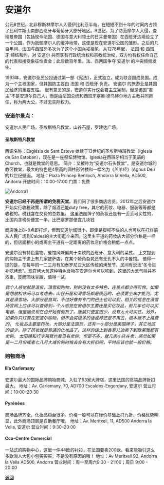 # 安道尔

公元8世纪，北非穆斯林摩尔人入侵伊比利亚半岛，在短短不到十年的时间内占领了比利牛斯山南部西班牙与葡萄牙大部分地区。9世纪，为了防范摩尔人入侵，查理曼帝国（包括现今法国、德国与意大利领土的日耳曼帝国）在西班牙边境设立了一个公国，作为抵御摩尔人的缓冲地带，这便是现在安道尔公国的雏形。之后的几百年间，法国与西班牙多次为了这个小国兵戎相见，从1278年起， 法国 和 西班牙 缔结和约，对 安道尔 共同享有行政统治权和宗教统治权，双方均有权任命自己的代表和接受象征性贡金；此后数百年里，法、西两国争夺 安道尔 的冲突频频发生。

1993年，安道尔全民公投通过第一部《宪法》，正式独立，成为联合国成员国。成为一个主权国家，但其国防主要由 法国 和 西班牙 负责。 安道尔 的旅游业是其国民经济的重要支柱。 很有意思的是，安道尔实行议会君主立宪制，但是该国“君主”不是安道尔自己人，而是由法国总统和西班牙塞奥·德乌赫尔地方主教共同担任，称为两大公，不过无实际权力。

### 安道尔景点：
安道尔人民广场，圣埃斯特凡教堂，山谷石屋，罗建达广场。

#### 圣埃斯特凡教堂
西语名称：Església de Sant Esteve 
始建于13世纪的圣埃斯特班教堂（Iglesia de San Esteban‎），现在是一座祭坛博物馆。Iglesia在西班牙相当于英语的Church，也就是教堂的意思。
简介：又被称为“安道尔石头教堂”，是安道尔城的教区教堂，最大的特色是4层高的圆柱形钟楼和一幅名为《羔羊经》(Agnus Dei)的12世纪壁画。
地址：Plaza Princep Benlloch, Andorra la Vella, AD500, Andorra
开放时间：10:00-17:00
门票：免费


![Andorra1](https://pic.qyer.com/album/user/3007/51/QklVRR8GYU4/index/w1080)

**安道尔已经不再是所谓的免税天堂**。我们问了很多商店店员，2012年之后安道尔开始实行收税政策，除了烟酒还能duty free，其它的药妆、电器、服装等等都是收税的。税钱含在交费的总款里。
这里法国牌子的药妆还是有一丢丢可买性的，比国内含税价便宜一半，比巴塞罗那便宜几块钱

商店晚上8~9点即打烊，但因安道尔城很小，即使是脚程不快的人也可以在打烊前从人民广场到Caldea的主大街逛个来回。这里主干道的药妆店大部分价格是一样的，但店面稍小的或离主干道有一定距离的药妆店价格会稍低一点点。

安道尔没有特色食物，餐馆风味偏向于南欧的西班牙、意大利的菜式。
上文提到的购物主干道上有几家披萨店，在某个犄角旮旯还有无孔不入的中餐馆。
值得一提的是，在每年的一二三月有加泰罗尼亚大区传统的烤葱节，民间有说法”冬令进补吃烤葱“。现在烤大葱这种特色食物在安道尔也可以吃到。这里的大葱气味并不浓重，反而回味甘甜，值得一试。

*我个人感觉就是温泉、滑雪和购物，别的没有太多特色，连景点都少得可怜，如果是想放松休闲可以考虑去~
山谷石屋和滑雪场都是很远的，必须要坐车才能到。尤其是滑雪场，大部分是自驾，不过好像有专门的巴士也可以到，相关的信息在滑雪场官网上应该可以查得到~
个人感觉在安道尔主要还是买化妆品，前几年也可以买电器，但是据说现在也开始有假货了。服装只便宜很少，没有太大可买性。另外，如果你只打算在安道尔购物，但不会买很多的话推荐还是不用去，根本抵不上路费的。
化妆品主要是药妆，大部分是法国货，还有一小部分是美国牌子，其它地区的很少。除了药妆就是普通的化妆品了，这样的话上到香奈儿迪奥下到欧莱雅都有卖的。
太阳镜和行李箱我也看见有卖的，但是不多，就几家小店在卖，感觉如果是一二月份或者七八月大减价的时候去会有大折扣吧，平时应该也就一般价格。*

### 购物商场

#### llla Carlemany
安道尔最大的国际品牌购物商城，入驻了53家大牌店，这里法国的高端品牌折扣最大。
地址：Av. Carlemany, 70, AD700 Escaldes-Engordany, 安道尔
营业时间：10:00–20:30  

#### Pyrénées
商场品牌齐全，化妆品柜台很多，价格一般可以在标价基础上打九折，价格优势明显，此外商场顶层是自助餐厅哦。
地址：Av. Meritxell, 11, AD500 Andorra la Vella, 安道尔
营业时间：9:30–20:00  

#### Cca–Centre Comercial
一站式的购物中心，这里一件44欧的衬衫，在法国要卖200欧。看来能吸引这么多欧洲人大包小包买买买，不是没有原因的哦！
地址：Av Meritxell 92, Andorra la Vella AD500, Andorra
营业时间：周一至周六9:30 - 21:00；周日 9:00 - 20:00  


[**返回**](https://keeperlu.github.io/spm.html)

